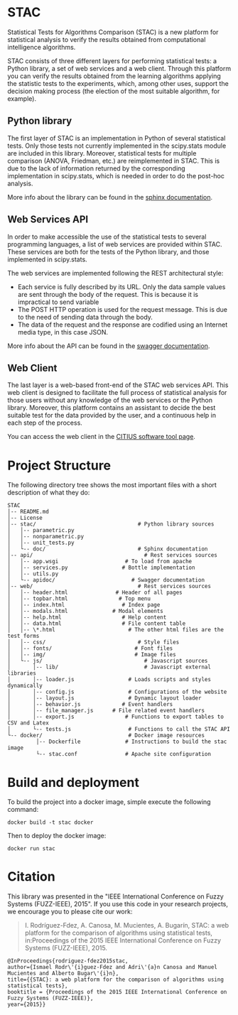STAC
====
Statistical Tests for Algorithms Comparison (STAC) is a new platform for statistical analysis to verify the results obtained from computational intelligence algorithms.

STAC consists of three different layers for performing statistical tests: a Python library, a set of web services and a web client.
Through this platform you can verify the results obtained from the learning algorithms applying the statistic tests to the experiments, which, among other uses, support the decision making process (the election of the most suitable algorithm, for example).

Python library
-----------
The first layer of STAC is an implementation in Python of several statistical tests. Only those tests not currently implemented in the scipy.stats module are included in this library. Moreover, statistical tests for multiple comparison (ANOVA, Friedman, etc.) are reimplemented in STAC. This is due to the lack of information returned by the corresponding implementation in scipy.stats, which is needed in order to do the post-hoc analysis. 

More info about the library can be found in the [sphinx documentation](http://tec.citius.usc.es/stac/doc/).

Web Services API
----------
In order to make accessible the use of the statistical tests to several programming languages, a list of web services are provided within STAC. These services are both for the tests of the Python library, and those implemented in scipy.stats.

The web services are implemented following the REST
architectural style:
* Each service is fully described by its URL. Only the data sample values are sent through the body of the request. This is because it is impractical to send variable 
* The POST HTTP operation is used for the request message. This is due to the need of sending data through the body.
* The data of the request and the response are codified using an Internet media type, in this case JSON.

More info about the API can be found in the [swagger documentation](http://tec.citius.usc.es/stac/apidoc/).

Web Client
----------
The last layer is a web-based front-end of the STAC web services API. This web client is designed to facilitate the full process of statistical analysis for those users without any knowledge of the web services or the Python library. Moreover, this platform contains an assistant to decide the best suitable test for the data provided by the user, and a continuous help in each step of the process.

You can access the web client in the [CITIUS software tool page](https://citius.usc.es/transferencia/demostradores-tecnoloxicos/STAC).


Project Structure
====
The following directory tree shows the most important files with a short description of what they do:
```
STAC
│-- README.md
│-- License 
│-- stac/                                # Python library sources
│   │-- parametric.py
│   │-- nonparametric.py
│   │-- unit_tests.py
│   └-- doc/                             # Sphinx documentation
│-- api/                                   # Rest services sources
│   │-- app.wsgi                     # To load from apache
│   │-- services.py                 # Bottle implementation
│   │-- utils.py
│   └-- apidoc/                        # Swagger documentation
│-- web/                                 # Rest services sources
│   │-- header.html               # Header of all pages
│   │-- topbar.html                # Top menu
│   │-- index.html                  # Index page
│   │-- modals.html              # Modal elements
│   │-- help.html                   # Help content
│   │-- data.html                   # File content table
│   │-- \*.html                       # The other html files are the test forms
│   │-- css/                             # Style files
│   │-- fonts/                          # Font files
│   │-- img/                            # Image files
│   └-- js/                                # Javascript sources
│       │-- lib/                           # Javascript external libraries
│       │-- loader.js                 # Loads scripts and styles dynamically
│       │-- config.js                 # Configurations of the website
│       │-- layout.js                 # Dynamic layout loader
│       │-- behavior.js             # Event handlers
│       │-- file_manager.js      # File related event handlers
│       │-- export.js                # Functions to export tables to CSV and Latex
│       └-- tests.js                  # Functions to call the STAC API
└-- docker/                           # Docker image resources
         │-- Dockerfile              # Instructions to build the stac image
         └-- stac.conf               # Apache site configuration
```

Build and deployment
====
To build the project into a docker image, simple execute the following command:
```
docker build -t stac docker
```

Then to deploy the docker image:
```
docker run stac
```


Citation
====
This library was presented in the "IEEE International Conference on Fuzzy Systems (FUZZ-IEEE), 2015". If you use this code in your research projects, we encourage you to please cite our work:

> I. Rodríguez-Fdez, A. Canosa, M. Mucientes, A. Bugarín, STAC: a web platform for the comparison of algorithms using statistical tests, in:Proceedings of the 2015 IEEE International Conference on Fuzzy Systems (FUZZ-IEEE), 2015.

```
@InProceedings{rodriguez-fdez2015stac,
author={Ismael Rodr\'{i}guez-Fdez and Adri\'{a}n Canosa and Manuel Mucientes and Alberto Bugar\'{i}n},
title={{STAC}: a web platform for the comparison of algorithms using statistical tests},
booktitle = {Proceedings of the 2015 IEEE International Conference on Fuzzy Systems (FUZZ-IEEE)},   
year={2015}}
```